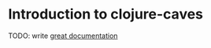 # Introduction to clojure-caves

TODO: write [great documentation](http://jacobian.org/writing/great-documentation/what-to-write/)
